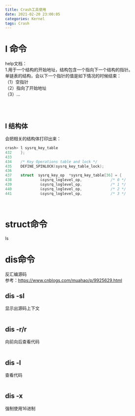 ```yaml
---
title: Crash工具使用
date: 2021-02-20 23:00:05
categories: Kernel
tags: Crash
---
```


# l 命令   
help文档：  
1.用于一个结构的开始地址，结构包含一个指向下一个结构的指针。  
单链表的结构，会以下一个指针的值是如下情况的时候结束：  
（1）空指针  
（2）指向了开始地址  
（3）...  
<!-- more -->

<br>  
<br>

## l 结构体
会把相关的结构体打印出来：  
```C
crash> l sysrq_key_table  
432    };  
433      
434    /* Key Operations table and lock */  
435    DEFINE_SPINLOCK(sysrq_key_table_lock);
436    
437    struct  sysrq_key_op  *sysrq_key_table[36] = {  
438             &sysrq_loglevel_op,             /* 0 */  
439             &sysrq_loglevel_op,             /* 1 */  
440             &sysrq_loglevel_op,             /* 2 */  
441             &sysrq_loglevel_op,             /* 3 */  
```
<br>

# struct命令  
ls
<br>

# dis命令  
反汇编源码  
参考：https://www.cnblogs.com/muahao/p/9925629.html


## dis -sl 
显示出源码上下文  
<br>

## dis -r/r
向前向后查看代码  
<br>

## dis -l
查看代码  
<br>

## dis -x
强制使用16进制  

